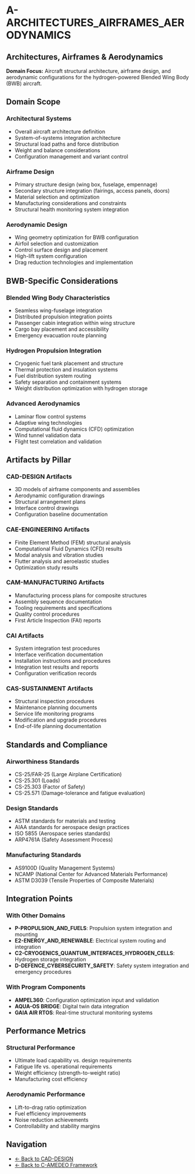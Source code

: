 # A-ARCHITECTURES_AIRFRAMES_AERODYNAMICS
## Architectures, Airframes & Aerodynamics

**Domain Focus:** Aircraft structural architecture, airframe design, and aerodynamic configurations for the hydrogen-powered Blended Wing Body (BWB) aircraft.

## Domain Scope

### Architectural Systems
- Overall aircraft architecture definition
- System-of-systems integration architecture  
- Structural load paths and force distribution
- Weight and balance considerations
- Configuration management and variant control

### Airframe Design
- Primary structure design (wing box, fuselage, empennage)
- Secondary structure integration (fairings, access panels, doors)
- Material selection and optimization
- Manufacturing considerations and constraints
- Structural health monitoring system integration

### Aerodynamic Design
- Wing geometry optimization for BWB configuration
- Airfoil selection and customization
- Control surface design and placement
- High-lift system configuration
- Drag reduction technologies and implementation

## BWB-Specific Considerations

### Blended Wing Body Characteristics
- Seamless wing-fuselage integration
- Distributed propulsion integration points
- Passenger cabin integration within wing structure
- Cargo bay placement and accessibility
- Emergency evacuation route planning

### Hydrogen Propulsion Integration
- Cryogenic fuel tank placement and structure
- Thermal protection and insulation systems
- Fuel distribution system routing
- Safety separation and containment systems
- Weight distribution optimization with hydrogen storage

### Advanced Aerodynamics
- Laminar flow control systems
- Adaptive wing technologies
- Computational fluid dynamics (CFD) optimization
- Wind tunnel validation data
- Flight test correlation and validation

## Artifacts by Pillar

### CAD-DESIGN Artifacts
- 3D models of airframe components and assemblies
- Aerodynamic configuration drawings
- Structural arrangement plans
- Interface control drawings
- Configuration baseline documentation

### CAE-ENGINEERING Artifacts
- Finite Element Method (FEM) structural analysis
- Computational Fluid Dynamics (CFD) results
- Modal analysis and vibration studies
- Flutter analysis and aeroelastic studies
- Optimization study results

### CAM-MANUFACTURING Artifacts
- Manufacturing process plans for composite structures
- Assembly sequence documentation
- Tooling requirements and specifications
- Quality control procedures
- First Article Inspection (FAI) reports

### CAI Artifacts
- System integration test procedures
- Interface verification documentation
- Installation instructions and procedures
- Integration test results and reports
- Configuration verification records

### CAS-SUSTAINMENT Artifacts
- Structural inspection procedures
- Maintenance planning documents
- Service life monitoring programs
- Modification and upgrade procedures
- End-of-life planning documentation

## Standards and Compliance

### Airworthiness Standards
- CS-25/FAR-25 (Large Airplane Certification)
- CS-25.301 (Loads)
- CS-25.303 (Factor of Safety)
- CS-25.571 (Damage-tolerance and fatigue evaluation)

### Design Standards
- ASTM standards for materials and testing
- AIAA standards for aerospace design practices
- ISO 5855 (Aerospace series standards)
- ARP4761A (Safety Assessment Process)

### Manufacturing Standards
- AS9100D (Quality Management Systems)
- NCAMP (National Center for Advanced Materials Performance)
- ASTM D3039 (Tensile Properties of Composite Materials)

## Integration Points

### With Other Domains
- **P-PROPULSION_AND_FUELS**: Propulsion system integration and mounting
- **E2-ENERGY_AND_RENEWABLE**: Electrical system routing and integration
- **C2-CRYOGENICS_QUANTUM_INTERFACES_HYDROGEN_CELLS**: Hydrogen storage integration
- **D-DEFENCE_CYBERSECURITY_SAFETY**: Safety system integration and emergency procedures

### With Program Components
- **AMPEL360**: Configuration optimization input and validation
- **AQUA-OS BRIDGE**: Digital twin data integration
- **GAIA AIR RTOS**: Real-time structural monitoring systems

## Performance Metrics

### Structural Performance
- Ultimate load capability vs. design requirements
- Fatigue life vs. operational requirements
- Weight efficiency (strength-to-weight ratio)
- Manufacturing cost efficiency

### Aerodynamic Performance
- Lift-to-drag ratio optimization
- Fuel efficiency improvements
- Noise reduction achievements
- Controllability and stability margins

## Navigation

- [← Back to CAD-DESIGN](../README.md)
- [← Back to C-AMEDEO Framework](../../../README.md)